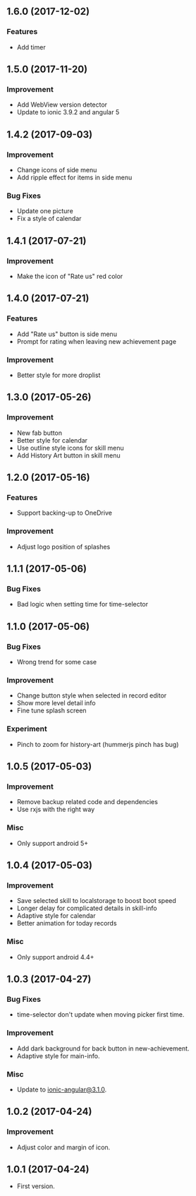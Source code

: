 ## 1.6.0 (2017-12-02)


### Features

* Add timer


## 1.5.0 (2017-11-20)


### Improvement

* Add WebView version detector
* Update to ionic 3.9.2 and angular 5


## 1.4.2 (2017-09-03)


### Improvement

* Change icons of side menu
* Add ripple effect for items in side menu


### Bug Fixes

* Update one picture
* Fix a style of calendar


## 1.4.1 (2017-07-21)


### Improvement

* Make the icon of "Rate us" red color


## 1.4.0 (2017-07-21)


### Features

* Add "Rate us" button is side menu
* Prompt for rating when leaving new achievement page


### Improvement

* Better style for more droplist


## 1.3.0 (2017-05-26)


### Improvement

* New fab button
* Better style for calendar
* Use outline style icons for skill menu
* Add History Art button in skill menu


## 1.2.0 (2017-05-16)


### Features

* Support backing-up to OneDrive


### Improvement

* Adjust logo position of splashes


## 1.1.1 (2017-05-06)


### Bug Fixes

* Bad logic when setting time for time-selector


## 1.1.0 (2017-05-06)


### Bug Fixes

* Wrong trend for some case


### Improvement

* Change button style when selected in record editor
* Show more level detail info
* Fine tune splash screen


### Experiment

* Pinch to zoom for history-art (hummerjs pinch has bug)


## 1.0.5 (2017-05-03)


### Improvement

* Remove backup related code and dependencies
* Use rxjs with the right way


### Misc

* Only support android 5+


## 1.0.4 (2017-05-03)


### Improvement

* Save selected skill to localstorage to boost boot speed
* Longer delay for complicated details in skill-info
* Adaptive style for calendar
* Better animation for today records


### Misc

* Only support android 4.4+


## 1.0.3 (2017-04-27)


### Bug Fixes

* time-selector don't update when moving picker first time.


### Improvement

* Add dark background for back button in new-achievement.
* Adaptive style for main-info.


### Misc

* Update to ionic-angular@3.1.0.


## 1.0.2 (2017-04-24)


### Improvement

* Adjust color and margin of icon.


## 1.0.1 (2017-04-24)


* First version.
